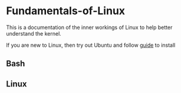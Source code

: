 # Fundamentals-of-Linux

This is a documentation of the inner workings of Linux to help better understand the kernel.

If you are new to Linux, then try out Ubuntu and follow [guide](https://ubuntu.com/download/desktop#how-to-install) to install

## Bash

## Linux
